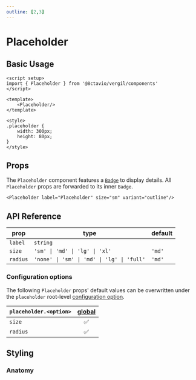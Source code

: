 ```yaml
---
outline: [2,3]
---
```


# Placeholder

<script setup>
import { Placeholder } from '@8ctavio/vergil/components'
</script>

## Basic Usage

```vue
<script setup>
import { Placeholder } from '@8ctavio/vergil/components'
</script>

<template>
    <Placeholder/>
</template>

<style>
.placeholder {
    width: 300px;
    height: 80px;
}
</style>
```
<Demo>
    <Placeholder/>
</Demo>

## Props

The `Placeholder` component features a [`Badge`](/components/badge) to display details. All `Placeholder` props are forwarded to its inner `Badge`.

```vue
<Placeholder label="Placeholder" size="sm" variant="outline"/>
```

<Demo>
    <Placeholder label="Placeholder" size="sm" variant="outline"/>
</Demo>

## API Reference

| prop | type | default |
| ---- | ---- | ------- |
| `label` | `string` | |
| `size` | `'sm' \| 'md' \| 'lg' \| 'xl'` | `'md'` |
| `radius` | `'none' \| 'sm' \| 'md' \| 'lg' \| 'full'` | `'md'` |

### Configuration options

The following `Placeholder` props' default values can be overwritten under the `placeholder` root-level [configuration option](/configuration).

| `placeholder.<option>` | [global](/configuration#global-configuration) |
| -------------- | :---: |
| `size` | ✅ |
| `radius` | ✅ |

## Styling

### Anatomy

<Demo>
    <Anatomy tag="div" classes="placeholder">
        <Anatomy tag="Badge" classes="badge"/>
    </Anatomy>
</Demo>

<style scoped>
.placeholder {
    width: 300px;
    height: 80px;
}
</style>